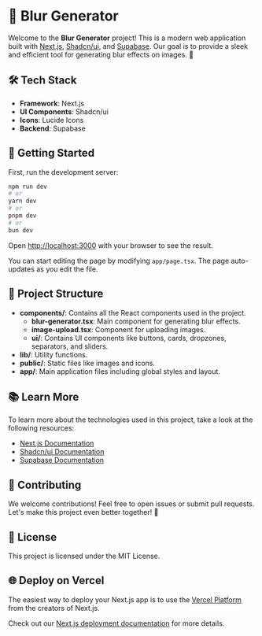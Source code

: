 # 🌟 Blur Generator

Welcome to the **Blur Generator** project! This is a modern web application built with [Next.js](https://nextjs.org), [Shadcn/ui](https://shadcn.dev), and [Supabase](https://supabase.io). Our goal is to provide a sleek and efficient tool for generating blur effects on images. 🚀

## 🛠️ Tech Stack

- **Framework**: Next.js
- **UI Components**: Shadcn/ui
- **Icons**: Lucide Icons
- **Backend**: Supabase

## 🚀 Getting Started

First, run the development server:

```bash
npm run dev
# or
yarn dev
# or
pnpm dev
# or
bun dev
```

Open [http://localhost:3000](http://localhost:3000) with your browser to see the result.

You can start editing the page by modifying `app/page.tsx`. The page auto-updates as you edit the file.

## 📂 Project Structure

- **components/**: Contains all the React components used in the project.
  - **blur-generator.tsx**: Main component for generating blur effects.
  - **image-upload.tsx**: Component for uploading images.
  - **ui/**: Contains UI components like buttons, cards, dropzones, separators, and sliders.
- **lib/**: Utility functions.
- **public/**: Static files like images and icons.
- **app/**: Main application files including global styles and layout.

## 📚 Learn More

To learn more about the technologies used in this project, take a look at the following resources:

- [Next.js Documentation](https://nextjs.org/docs)
- [Shadcn/ui Documentation](https://shadcn.dev/docs)
- [Supabase Documentation](https://supabase.io/docs)

## 🎉 Contributing

We welcome contributions! Feel free to open issues or submit pull requests. Let's make this project even better together! 💪

## 📄 License

This project is licensed under the MIT License.

## 🌐 Deploy on Vercel

The easiest way to deploy your Next.js app is to use the [Vercel Platform](https://vercel.com/new?utm_medium=default-template&filter=next.js&utm_source=create-next-app&utm_campaign=create-next-app-readme) from the creators of Next.js.

Check out our [Next.js deployment documentation](https://nextjs.org/docs/app/building-your-application/deploying) for more details.
